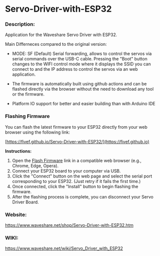 # Servo-Driver-with-ESP32

### Description:

Application for the Waveshare Servo Driver with ESP32.

Main Differneces compared to the original version:

- MODE: SF  (Default) Serial forwarding, allows to control the servos via serial commands over the USB-C cable. 
Pressing the "Boot" button changes to the WIFI control mode where it displays the SSID you can connect to and the IP address to control the servos via an web application.

- The firmware is automatically built using github actions and can be flashed directly via the browser without the need to download any tool or the firmware.
- Platform IO support for better and easier building than with Arduino IDE


### Flashing Firmware

You can flash the latest firmware to your ESP32 directly from your web browser using the following link:

[https://fivef.github.io/Servo-Driver-with-ESP32/](https://fivef.github.io)

**Instructions:**
1. Open the [Flash Firmware](https://fivef.github.io/Servo-Driver-with-ESP32/) link in a compatible web browser (e.g., Chrome, Edge, Opera).
2. Connect your ESP32 board to your computer via USB.
3. Click the "Connect" button on the web page and select the serial port corresponding to your ESP32. (Just retry if it fails the first time.)
4. Once connected, click the "Install" button to begin flashing the firmware.
5. After the flashing process is complete, you can disconnect your Servo Driver Board.

### Website:

https://www.waveshare.net/shop/Servo-Driver-with-ESP32.htm

### WIKI:

https://www.waveshare.net/wiki/Servo_Driver_with_ESP32


